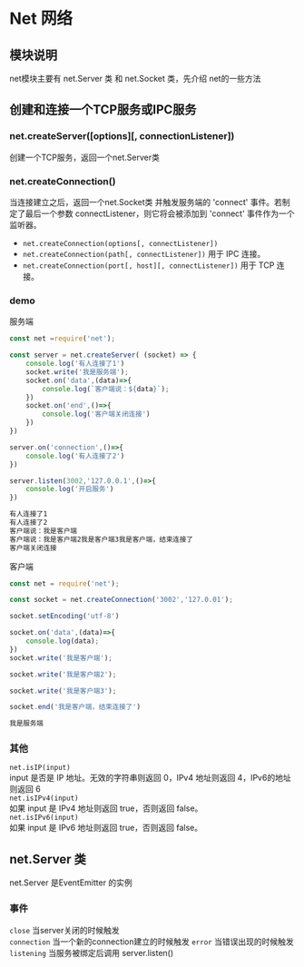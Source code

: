 # Net 网络

## 模块说明

net模块主要有 net.Server 类 和 net.Socket 类，先介绍 net的一些方法

## 创建和连接一个TCP服务或IPC服务

### net.createServer([options][, connectionListener])

创建一个TCP服务，返回一个net.Server类

### net.createConnection()

当连接建立之后，返回一个net.Socket类 并触发服务端的 'connect' 事件。若制定了最后一个参数  connectListener，则它将会被添加到 'connect' 事件作为一个监听器。

* `net.createConnection(options[, connectListener])`
* `net.createConnection(path[, connectListener])` 用于 IPC 连接。
* `net.createConnection(port[, host][, connectListener])` 用于 TCP 连接。

### demo

服务端

```js
const net =require('net');

const server = net.createServer( (socket) => {
    console.log('有人连接了1')
    socket.write('我是服务端');
    socket.on('data',(data)=>{
        console.log(`客户端说：${data}`);
    })
    socket.on('end',()=>{
        console.log('客户端关闭连接')
    })
})

server.on('connection',()=>{
    console.log('有人连接了2')
})

server.listen(3002,'127.0.0.1',()=>{
    console.log('开启服务')
})
```

```bash
有人连接了1
有人连接了2
客户端说：我是客户端
客户端说：我是客户端2我是客户端3我是客户端，结束连接了
客户端关闭连接
```

客户端

```js
const net = require('net');

const socket = net.createConnection('3002','127.0.01');

socket.setEncoding('utf-8')

socket.on('data',(data)=>{
    console.log(data);
})
socket.write('我是客户端');

socket.write('我是客户端2');

socket.write('我是客户端3');

socket.end('我是客户端，结束连接了')


```

```bash
我是服务端
```

### 其他

`net.isIP(input)`  
input 是否是 IP 地址。无效的字符串则返回 0，IPv4 地址则返回 4，IPv6的地址则返回 6  
`net.isIPv4(input)`  
如果 input 是 IPv4 地址则返回 true，否则返回 false。  
`net.isIPv6(input)`  
如果 input 是 IPv6 地址则返回 true，否则返回 false。  

## net.Server 类

net.Server 是EventEmitter 的实例

### 事件

`close` 当server关闭的时候触发  
`connection` 当一个新的connection建立的时候触发
`error` 当错误出现的时候触发
`listening` 当服务被绑定后调用 server.listen()

